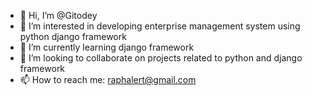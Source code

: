 - 👋 Hi, I’m @Gitodey
- 👀 I’m interested in developing enterprise management system using python django framework
- 🌱 I’m currently learning django framework
- 💞️ I’m looking to collaborate on projects related to python and django framework
- 📫 How to reach me: raphalert@gmail.com

<!---
Gitodey/Gitodey is a ✨ special ✨ repository because its `README.md` (this file) appears on your GitHub profile.
You can click the Preview link to take a look at your changes.
--->
